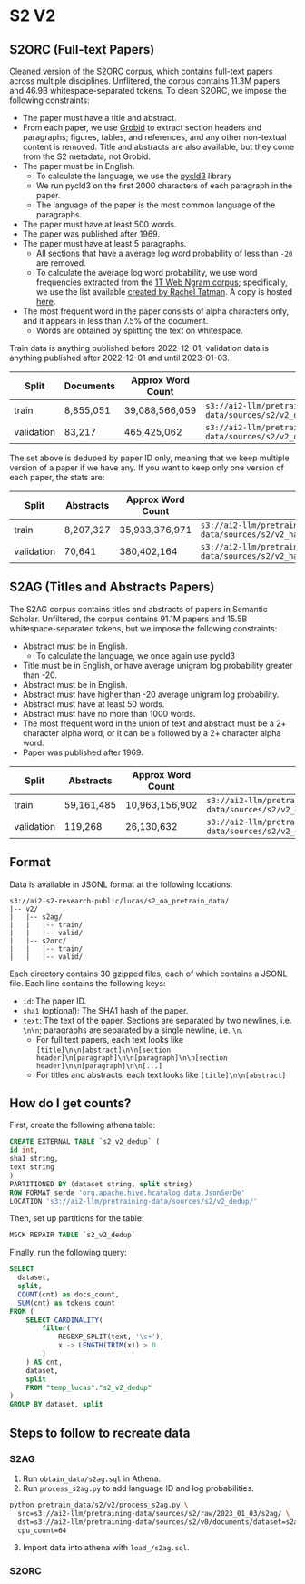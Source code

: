 # S2 V2

## S2ORC (Full-text Papers)

Cleaned version of the S2ORC corpus, which contains full-text papers across multiple disciplines.
Unflitered, the corpus contains 11.3M papers and 46.9B whitespace-separated tokens.
To clean S2ORC, we impose the following constraints:

- The paper must have a title and abstract.
- From each paper, we use [Grobid](https://github.com/kermitt2/grobid) to extract section headers and paragraphs; figures, tables, and references, and any other non-textual content is removed. Title and abstracts are also available, but they come from the S2 metadata, not Grobid.
- The paper must be in English.
  - To calculate the language, we use the [pycld3](https://github.com/bsolomon1124/pycld3) library
  - We run pycld3 on the first 2000 characters of each paragraph in the paper.
  - The language of the paper is the most common language of the paragraphs.
- The paper must have at least 500 words.
- The paper was published after 1969.
- The paper must have at least 5 paragraphs.
  - All sections that have a average log word probability of less than `-20` are removed.
  - To calculate the average log word probability, we use word frequencies extracted from the [1T Web Ngram corpus](https://catalog.ldc.upenn.edu/LDC2006T13); specifically, we use the list available [created by Rachel Tatman](https://www.kaggle.com/datasets/rtatman/english-word-frequency). A copy is hosted [here](https://ai2-s2-research-public.s3-us-west-2.amazonaws.com/lucas/google-1T-unigram/unigram_freq.csv).
- The most frequent word in the paper consists of alpha characters only, and it appears in less than 7.5% of the document.
  - Words are obtained by splitting the text on whitespace.


Train data is anything published before 2022-12-01; validation data is anything published after 2022-12-01 and until 2023-01-03.

|Split|Documents|Approx Word Count|Location|
|---|---|---|---|
train|8,855,051|39,088,566,059|`s3://ai2-llm/pretraining-data/sources/s2/v2_dedup/dataset=s2orc/split=train`
validation|83,217|465,425,062|`s3://ai2-llm/pretraining-data/sources/s2/v2_dedup/dataset=s2orc/split=valid`

The set above is deduped by paper ID only, meaning that we keep multiple version of a paper if we have any. If you want to keep only one version of each paper, the stats are:

|Split|Abstracts|Approx Word Count|Location|
|---|---|---|---|
train|8,207,327|35,933,376,971|`s3://ai2-llm/pretraining-data/sources/s2/v2_hard_dedup/dataset=s2orc/split=train`
validation|70,641|380,402,164|`s3://ai2-llm/pretraining-data/sources/s2/v2_hard_dedup/dataset=s2orc/split=valid`

## S2AG (Titles and Abstracts Papers)

The S2AG corpus contains titles and abstracts of papers in Semantic Scholar.
Unfiltered, the corpus contains 91.1M papers and 15.5B whitespace-separated tokens, but we impose the following constraints:

- Abstract must be in English.
  - To calculate the language, we once again use pycld3
- Title must be in English, or have average unigram log probability greater than -20.
- Abstract must be in English.
- Abstract must have higher than -20 average unigram log probability.
- Abstract must have at least 50 words.
- Abstract must have no more than 1000 words.
- The most frequent word in the union of text and abstract must be a 2+ character alpha word, or it can be `a` followed by a 2+ character alpha word.
- Paper was published after 1969.

|Split|Abstracts|Approx Word Count|Location|
|---|---|---|---|
train|59,161,485|10,963,156,902|`s3://ai2-llm/pretraining-data/sources/s2/v2_dedup/dataset=s2ag/split=train`
validation|119,268|26,130,632|`s3://ai2-llm/pretraining-data/sources/s2/v2_dedup/dataset=s2ag/split=valid`


## Format

Data is available in JSONL format at the following locations:

```
s3://ai2-s2-research-public/lucas/s2_oa_pretrain_data/
|-- v2/
|   |-- s2ag/
|   |   |-- train/
|   |   |-- valid/
|   |-- s2orc/
|   |   |-- train/
|   |   |-- valid/
```

Each directory contains 30 gzipped files, each of which contains a JSONL file. Each line contains the following keys:
- `id`: The paper ID.
- `sha1` (optional): The SHA1 hash of the paper.
- `text`: The text of the paper. Sections are separated by two newlines, i.e. `\n\n`; paragraphs are separated by a single newline, i.e. `\n`.
  - For full text papers, each text looks like `[title]\n\n[abstract]\n\n[section header]\n[paragraph]\n\n[paragraph]\n\n[section header]\n\n[paragraph]\n\n[...]`
  - For titles and abstracts, each text looks like `[title]\n\n[abstract]`


## How do I get counts?

First, create the following athena table:

```sql
CREATE EXTERNAL TABLE `s2_v2_dedup` (
id int,
sha1 string,
text string
)
PARTITIONED BY (dataset string, split string)
ROW FORMAT serde 'org.apache.hive.hcatalog.data.JsonSerDe'
LOCATION 's3://ai2-llm/pretraining-data/sources/s2/v2_dedup/'
```

Then, set up partitions for the table:


```sql
MSCK REPAIR TABLE `s2_v2_dedup`
```

Finally, run the following query:

```sql
SELECT
  dataset,
  split,
  COUNT(cnt) as docs_count,
  SUM(cnt) as tokens_count
FROM (
    SELECT CARDINALITY(
        filter(
            REGEXP_SPLIT(text, '\s+'),
            x -> LENGTH(TRIM(x)) > 0
        )
    ) AS cnt,
    dataset,
    split
    FROM "temp_lucas"."s2_v2_dedup"
)
GROUP BY dataset, split
```

## Steps to follow to recreate data

### S2AG

1. Run `obtain_data/s2ag.sql` in Athena.
2. Run `process_s2ag.py` to add language ID and log probabilities.

```bash
python pretrain_data/s2/v2/process_s2ag.py \
  src=s3://ai2-llm/pretraining-data/sources/s2/raw/2023_01_03/s2ag/ \
  dst=s3://ai2-llm/pretraining-data/sources/s2/v0/documents/dataset=s2ag \
  cpu_count=64
```
3. Import data into athena with `load_/s2ag.sql`.

### S2ORC
